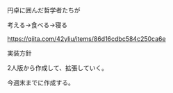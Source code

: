 円卓に囲んだ哲学者たちが

考える→食べる→寝る


https://qiita.com/42yliu/items/86d16cdbc584c250ca6e

実装方針

2人版から作成して、拡張していく。

今週末までに作成する。

